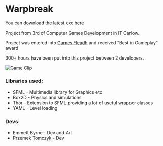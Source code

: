 # Warpbreak

You can download the latest exe [here](https://github.com/PrzemekTomczyk/warpbreak/releases/download/v1.0/WarpbreakStatic.zip)

Project from 3rd of Computer Games Development in IT Carlow.

Project was entered into [Games Fleadh](https://gamesfleadh.ie/) and received "Best in Gameplay" award

300+ hours have been put into this project between 2 developers.

![Game Clip](https://github.com/PrzemekTomczyk/warpbreak/blob/master/shortgif.gif)

### Libraries used:
  - SFML - Multimedia library for Graphics etc
  - Box2D - Physics and simulations
  - Thor - Extension to SFML providing a lot of useful wrapper classes
  - YAML - Level loading
  
### Devs:
- Emmett Byrne - Dev and Art
- Przemek Tomczyk - Dev
